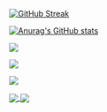[![GitHub Streak](https://streak-stats.demolab.com?user=HadiAghandeh&theme=dark&border_radius=0&mode=weekly&background=45%2C080052%2C000000)](https://git.io/streak-stats)

[![Anurag's GitHub stats](https://github-readme-stats.vercel.app/api?username=HadiAghandeh&show_icons=true&theme=dark)](https://github.com/anuraghazra/github-readme-stats)


![](https://github-readme-stats.vercel.app/api/wakatime?username=webmaster.hadi@gmail.com&api_domain=wakapi.dev&bg_color=2D3748&title_color=2F855A&icon_color=2F855A&text_color=ffffff&custom_title=Wakapi%20Week%20Stats&layout=compact)


![](https://github-readme-stats.vercel.app/api/wakatime?username=H11H&api_domain=wakapi.dev&bg_color=2D3748&title_color=2F855A&icon_color=2F855A&text_color=ffffff&custom_title=Wakapi%20Week%20Stats&layout=compact)


![](https://github-readme-stats.vercel.app/api/wakatime?username=h11h&api_domain=wakapi.dev&bg_color=2D3748&title_color=2F855A&icon_color=2F855A&text_color=ffffff&custom_title=Wakapi%20Week%20Stats&layout=compact)


<a href="https://github.com/anuraghazra/github-readme-stats">
  <img align="center" src="https://streak-stats.demolab.com?user=HadiAghandeh&theme=dark&border_radius=0&mode=weekly&background=45%2C080052%2C000000" />
</a>
<a href="https://github.com/anuraghazra/convoychat">
  <img align="center" src="https://github-readme-stats.vercel.app/api/pin/?username=anuraghazra&repo=convoychat" />
</a>
